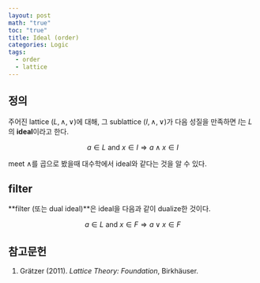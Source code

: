 ```yaml
---
layout: post
math: "true"
toc: "true"
title: Ideal (order)
categories: Logic
tags:
  - order
  - lattice
---
```

## 정의

주어진 lattice ${ (L, \wedge, \vee) }$에 대해, 그 sublattice ${ (I,\wedge,\vee) }$가 다음 성질을 만족하면 ${ I }$는 ${ L }$의 **ideal**이라고 한다.

$$ a \in L \mbox{ and }  x \in I \Rightarrow a \wedge x \in I $$

meet ${ \wedge }$를 곱으로 봤을때 ${ }$대수학에서 ideal와 같다는 것을 알 수 있다.

## filter

**filter (또는 dual ideal)**은 ideal을 다음과 같이 dualize한 것이다.

$$ a \in L \mbox{ and } x \in F \Rightarrow a \vee x \in F $$

## 참고문헌

1. Grätzer (2011). *Lattice Theory: Foundation*, Birkhäuser.